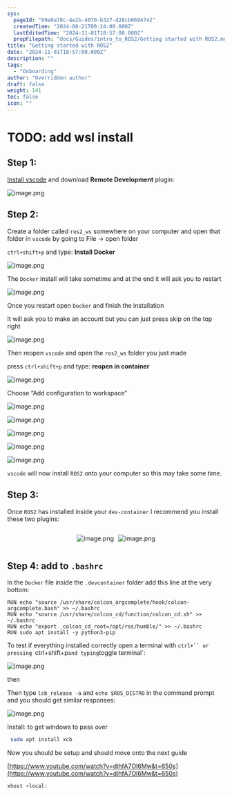 ```yaml
---
sys:
  pageId: "89e0a78c-4e2b-4070-b327-d28cb0694742"
  createdTime: "2024-08-21T00:24:00.000Z"
  lastEditedTime: "2024-11-01T18:57:00.000Z"
  propFilepath: "docs/Guides/intro_to_ROS2/Getting started with ROS2.md"
title: "Getting started with ROS2"
date: "2024-11-01T18:57:00.000Z"
description: ""
tags:
  - "Onboarding"
author: "Overridden author"
draft: false
weight: 141
toc: false
icon: ""
---
```


# TODO: add wsl install

## Step 1:

[Install vscode](https://code.visualstudio.com/download) and download **Remote Development** plugin:

![image.png](https://prod-files-secure.s3.us-west-2.amazonaws.com/d518164a-d88e-44d1-a4ee-3adb3bd8bce0/efb52993-1881-4a40-b95e-6f020334f022/image.png?X-Amz-Algorithm=AWS4-HMAC-SHA256&X-Amz-Content-Sha256=UNSIGNED-PAYLOAD&X-Amz-Credential=ASIAZI2LB466X2HUYY7I%2F20250508%2Fus-west-2%2Fs3%2Faws4_request&X-Amz-Date=20250508T081216Z&X-Amz-Expires=3600&X-Amz-Security-Token=IQoJb3JpZ2luX2VjEMj%2F%2F%2F%2F%2F%2F%2F%2F%2F%2FwEaCXVzLXdlc3QtMiJGMEQCIFDYJYWqoF99Z9a%2BBk1beTUmZt1rFByH1W8ZuIg55nZLAiAl1Wzi3Xgo6aBtRlYcTA%2F%2FfmMB%2B4x1ZiEZDu0R4raCKir%2FAwhxEAAaDDYzNzQyMzE4MzgwNSIM4pOPV7GW3kRXOuWPKtwDDbtMYQEQ7JNyYY7%2B4Jmq3UZZVK%2BRCSqLHUJgPpoGCFEAaNr3Pf6IMjYjoodAN5s1UbXLz1KIIuPQhCVDaWsVKjK2%2BWEkg%2FhAxYfkJjzW%2FnqTJhJYG7CAkpTWD6%2Bmxnel%2B%2B01OwqS2Gg%2FLQ%2B1BBCJKRfuJavek%2BuXL%2BOhO3vD603UTDOVEgmhv%2FwuSNCn8OsOD8baQiXPa1TlhBuJavAyjmTRrDovOURbtfhwryV0TXG6BzIvyZrC3E1m%2Fie%2FRxjzE3Mfr1svOTrIAXfvp0Zyh2YR1Rbub%2BM0zhAhFT9ZSyfvHxI8XqgR%2FaWepPS7hq2hJbMcPIU30GAWh8Av5nMbxL02tfFbtqRjt4wNwD3Q3IqTTd621h40MqcEbbZcXLSLdfUJzrSEw3Vt0j5NT4%2FMDtxp4WEt7%2FWTLewy0A8ksFi5BGdNpExqeDX2LvutKxN044yGL1ip8ww%2F6acboGrlZ2g5iDjoDsUZ7XLbm16codEMufd5bzqqkjFs2k8ch0lWL9GmU09iTorCDt87CAu8%2B%2FMLqU%2BtKP8ii%2BWPL%2FSEoZBADop%2Fgwe%2FaXYqkfsuDchBKxR8SzcpZYg04u6ZwAQITHb7RKrSc%2FieYpaJAr1vfB%2FL7ReUmb1D2HCEgl8wp8XxwAY6pgH8CwQ3Mui43ZAAw1EKe%2FtVdLOYrKXhU%2FkbhgEYJyXYFwda4%2BFOvoip7UBKlvZaFfS7lhPUsNAr0t5QEnUnyqctbX3jcZOsUyKnOmnnRm1Le5RAe6UgcS2b0sr4XGOPKlRAeLRhvxA7IIRmkabfqxyvoqvkJjQ8QLx5VAPbXO%2BoZTTRMQVG8qw7YBxvTLH4fX9%2FnB77vQLQyD6h0mgWi9QI4S6g0DX2&X-Amz-Signature=0dee7de346040148d9ffb18f1dd50527e0e4317272d99e1f7d5237d298b2dc47&X-Amz-SignedHeaders=host&x-id=GetObject)

## Step 2:

Create a folder called `ros2_ws` somewhere on your computer and open that folder in `vscode` by going to File → open folder 

`ctrl+shift+p` and type: **Install Docker**

![image.png](https://prod-files-secure.s3.us-west-2.amazonaws.com/d518164a-d88e-44d1-a4ee-3adb3bd8bce0/2269dc0e-1cd5-47ff-bceb-c04ad9b2eab0/image.png?X-Amz-Algorithm=AWS4-HMAC-SHA256&X-Amz-Content-Sha256=UNSIGNED-PAYLOAD&X-Amz-Credential=ASIAZI2LB466X2HUYY7I%2F20250508%2Fus-west-2%2Fs3%2Faws4_request&X-Amz-Date=20250508T081215Z&X-Amz-Expires=3600&X-Amz-Security-Token=IQoJb3JpZ2luX2VjEMj%2F%2F%2F%2F%2F%2F%2F%2F%2F%2FwEaCXVzLXdlc3QtMiJGMEQCIFDYJYWqoF99Z9a%2BBk1beTUmZt1rFByH1W8ZuIg55nZLAiAl1Wzi3Xgo6aBtRlYcTA%2F%2FfmMB%2B4x1ZiEZDu0R4raCKir%2FAwhxEAAaDDYzNzQyMzE4MzgwNSIM4pOPV7GW3kRXOuWPKtwDDbtMYQEQ7JNyYY7%2B4Jmq3UZZVK%2BRCSqLHUJgPpoGCFEAaNr3Pf6IMjYjoodAN5s1UbXLz1KIIuPQhCVDaWsVKjK2%2BWEkg%2FhAxYfkJjzW%2FnqTJhJYG7CAkpTWD6%2Bmxnel%2B%2B01OwqS2Gg%2FLQ%2B1BBCJKRfuJavek%2BuXL%2BOhO3vD603UTDOVEgmhv%2FwuSNCn8OsOD8baQiXPa1TlhBuJavAyjmTRrDovOURbtfhwryV0TXG6BzIvyZrC3E1m%2Fie%2FRxjzE3Mfr1svOTrIAXfvp0Zyh2YR1Rbub%2BM0zhAhFT9ZSyfvHxI8XqgR%2FaWepPS7hq2hJbMcPIU30GAWh8Av5nMbxL02tfFbtqRjt4wNwD3Q3IqTTd621h40MqcEbbZcXLSLdfUJzrSEw3Vt0j5NT4%2FMDtxp4WEt7%2FWTLewy0A8ksFi5BGdNpExqeDX2LvutKxN044yGL1ip8ww%2F6acboGrlZ2g5iDjoDsUZ7XLbm16codEMufd5bzqqkjFs2k8ch0lWL9GmU09iTorCDt87CAu8%2B%2FMLqU%2BtKP8ii%2BWPL%2FSEoZBADop%2Fgwe%2FaXYqkfsuDchBKxR8SzcpZYg04u6ZwAQITHb7RKrSc%2FieYpaJAr1vfB%2FL7ReUmb1D2HCEgl8wp8XxwAY6pgH8CwQ3Mui43ZAAw1EKe%2FtVdLOYrKXhU%2FkbhgEYJyXYFwda4%2BFOvoip7UBKlvZaFfS7lhPUsNAr0t5QEnUnyqctbX3jcZOsUyKnOmnnRm1Le5RAe6UgcS2b0sr4XGOPKlRAeLRhvxA7IIRmkabfqxyvoqvkJjQ8QLx5VAPbXO%2BoZTTRMQVG8qw7YBxvTLH4fX9%2FnB77vQLQyD6h0mgWi9QI4S6g0DX2&X-Amz-Signature=823ac6e280719d293f863b48b7e24e10b5ac9da5125e99e2bc8acbd5c4296402&X-Amz-SignedHeaders=host&x-id=GetObject)

The `Docker` install will take sometime and at the end it will ask you to restart

![image.png](https://prod-files-secure.s3.us-west-2.amazonaws.com/d518164a-d88e-44d1-a4ee-3adb3bd8bce0/ed233f78-be33-4b1f-b89c-9c346c0e961e/image.png?X-Amz-Algorithm=AWS4-HMAC-SHA256&X-Amz-Content-Sha256=UNSIGNED-PAYLOAD&X-Amz-Credential=ASIAZI2LB466X2HUYY7I%2F20250508%2Fus-west-2%2Fs3%2Faws4_request&X-Amz-Date=20250508T081215Z&X-Amz-Expires=3600&X-Amz-Security-Token=IQoJb3JpZ2luX2VjEMj%2F%2F%2F%2F%2F%2F%2F%2F%2F%2FwEaCXVzLXdlc3QtMiJGMEQCIFDYJYWqoF99Z9a%2BBk1beTUmZt1rFByH1W8ZuIg55nZLAiAl1Wzi3Xgo6aBtRlYcTA%2F%2FfmMB%2B4x1ZiEZDu0R4raCKir%2FAwhxEAAaDDYzNzQyMzE4MzgwNSIM4pOPV7GW3kRXOuWPKtwDDbtMYQEQ7JNyYY7%2B4Jmq3UZZVK%2BRCSqLHUJgPpoGCFEAaNr3Pf6IMjYjoodAN5s1UbXLz1KIIuPQhCVDaWsVKjK2%2BWEkg%2FhAxYfkJjzW%2FnqTJhJYG7CAkpTWD6%2Bmxnel%2B%2B01OwqS2Gg%2FLQ%2B1BBCJKRfuJavek%2BuXL%2BOhO3vD603UTDOVEgmhv%2FwuSNCn8OsOD8baQiXPa1TlhBuJavAyjmTRrDovOURbtfhwryV0TXG6BzIvyZrC3E1m%2Fie%2FRxjzE3Mfr1svOTrIAXfvp0Zyh2YR1Rbub%2BM0zhAhFT9ZSyfvHxI8XqgR%2FaWepPS7hq2hJbMcPIU30GAWh8Av5nMbxL02tfFbtqRjt4wNwD3Q3IqTTd621h40MqcEbbZcXLSLdfUJzrSEw3Vt0j5NT4%2FMDtxp4WEt7%2FWTLewy0A8ksFi5BGdNpExqeDX2LvutKxN044yGL1ip8ww%2F6acboGrlZ2g5iDjoDsUZ7XLbm16codEMufd5bzqqkjFs2k8ch0lWL9GmU09iTorCDt87CAu8%2B%2FMLqU%2BtKP8ii%2BWPL%2FSEoZBADop%2Fgwe%2FaXYqkfsuDchBKxR8SzcpZYg04u6ZwAQITHb7RKrSc%2FieYpaJAr1vfB%2FL7ReUmb1D2HCEgl8wp8XxwAY6pgH8CwQ3Mui43ZAAw1EKe%2FtVdLOYrKXhU%2FkbhgEYJyXYFwda4%2BFOvoip7UBKlvZaFfS7lhPUsNAr0t5QEnUnyqctbX3jcZOsUyKnOmnnRm1Le5RAe6UgcS2b0sr4XGOPKlRAeLRhvxA7IIRmkabfqxyvoqvkJjQ8QLx5VAPbXO%2BoZTTRMQVG8qw7YBxvTLH4fX9%2FnB77vQLQyD6h0mgWi9QI4S6g0DX2&X-Amz-Signature=7fe0c8b7f5f61ccc5915e754072e67d882736c163f538b330607e37f0c607c57&X-Amz-SignedHeaders=host&x-id=GetObject)

Once you restart open `Docker` and finish the installation

It will ask you to make an account but you can just press skip on the top right

![image.png](https://prod-files-secure.s3.us-west-2.amazonaws.com/d518164a-d88e-44d1-a4ee-3adb3bd8bce0/21010ad9-1659-4fd9-9f59-9932a09b2a3d/image.png?X-Amz-Algorithm=AWS4-HMAC-SHA256&X-Amz-Content-Sha256=UNSIGNED-PAYLOAD&X-Amz-Credential=ASIAZI2LB466X2HUYY7I%2F20250508%2Fus-west-2%2Fs3%2Faws4_request&X-Amz-Date=20250508T081215Z&X-Amz-Expires=3600&X-Amz-Security-Token=IQoJb3JpZ2luX2VjEMj%2F%2F%2F%2F%2F%2F%2F%2F%2F%2FwEaCXVzLXdlc3QtMiJGMEQCIFDYJYWqoF99Z9a%2BBk1beTUmZt1rFByH1W8ZuIg55nZLAiAl1Wzi3Xgo6aBtRlYcTA%2F%2FfmMB%2B4x1ZiEZDu0R4raCKir%2FAwhxEAAaDDYzNzQyMzE4MzgwNSIM4pOPV7GW3kRXOuWPKtwDDbtMYQEQ7JNyYY7%2B4Jmq3UZZVK%2BRCSqLHUJgPpoGCFEAaNr3Pf6IMjYjoodAN5s1UbXLz1KIIuPQhCVDaWsVKjK2%2BWEkg%2FhAxYfkJjzW%2FnqTJhJYG7CAkpTWD6%2Bmxnel%2B%2B01OwqS2Gg%2FLQ%2B1BBCJKRfuJavek%2BuXL%2BOhO3vD603UTDOVEgmhv%2FwuSNCn8OsOD8baQiXPa1TlhBuJavAyjmTRrDovOURbtfhwryV0TXG6BzIvyZrC3E1m%2Fie%2FRxjzE3Mfr1svOTrIAXfvp0Zyh2YR1Rbub%2BM0zhAhFT9ZSyfvHxI8XqgR%2FaWepPS7hq2hJbMcPIU30GAWh8Av5nMbxL02tfFbtqRjt4wNwD3Q3IqTTd621h40MqcEbbZcXLSLdfUJzrSEw3Vt0j5NT4%2FMDtxp4WEt7%2FWTLewy0A8ksFi5BGdNpExqeDX2LvutKxN044yGL1ip8ww%2F6acboGrlZ2g5iDjoDsUZ7XLbm16codEMufd5bzqqkjFs2k8ch0lWL9GmU09iTorCDt87CAu8%2B%2FMLqU%2BtKP8ii%2BWPL%2FSEoZBADop%2Fgwe%2FaXYqkfsuDchBKxR8SzcpZYg04u6ZwAQITHb7RKrSc%2FieYpaJAr1vfB%2FL7ReUmb1D2HCEgl8wp8XxwAY6pgH8CwQ3Mui43ZAAw1EKe%2FtVdLOYrKXhU%2FkbhgEYJyXYFwda4%2BFOvoip7UBKlvZaFfS7lhPUsNAr0t5QEnUnyqctbX3jcZOsUyKnOmnnRm1Le5RAe6UgcS2b0sr4XGOPKlRAeLRhvxA7IIRmkabfqxyvoqvkJjQ8QLx5VAPbXO%2BoZTTRMQVG8qw7YBxvTLH4fX9%2FnB77vQLQyD6h0mgWi9QI4S6g0DX2&X-Amz-Signature=7c1044301516b2327ea1ea66d8b699a5669458d156dc4b0e8ba15e2b819d669c&X-Amz-SignedHeaders=host&x-id=GetObject)

Then reopen `vscode` and open the `ros2_ws` folder you just made

press `ctrl+shift+p` and type: **reopen in container**

![image.png](https://prod-files-secure.s3.us-west-2.amazonaws.com/d518164a-d88e-44d1-a4ee-3adb3bd8bce0/4e93b8c2-41ad-488c-8095-c74205196118/image.png?X-Amz-Algorithm=AWS4-HMAC-SHA256&X-Amz-Content-Sha256=UNSIGNED-PAYLOAD&X-Amz-Credential=ASIAZI2LB466X2HUYY7I%2F20250508%2Fus-west-2%2Fs3%2Faws4_request&X-Amz-Date=20250508T081215Z&X-Amz-Expires=3600&X-Amz-Security-Token=IQoJb3JpZ2luX2VjEMj%2F%2F%2F%2F%2F%2F%2F%2F%2F%2FwEaCXVzLXdlc3QtMiJGMEQCIFDYJYWqoF99Z9a%2BBk1beTUmZt1rFByH1W8ZuIg55nZLAiAl1Wzi3Xgo6aBtRlYcTA%2F%2FfmMB%2B4x1ZiEZDu0R4raCKir%2FAwhxEAAaDDYzNzQyMzE4MzgwNSIM4pOPV7GW3kRXOuWPKtwDDbtMYQEQ7JNyYY7%2B4Jmq3UZZVK%2BRCSqLHUJgPpoGCFEAaNr3Pf6IMjYjoodAN5s1UbXLz1KIIuPQhCVDaWsVKjK2%2BWEkg%2FhAxYfkJjzW%2FnqTJhJYG7CAkpTWD6%2Bmxnel%2B%2B01OwqS2Gg%2FLQ%2B1BBCJKRfuJavek%2BuXL%2BOhO3vD603UTDOVEgmhv%2FwuSNCn8OsOD8baQiXPa1TlhBuJavAyjmTRrDovOURbtfhwryV0TXG6BzIvyZrC3E1m%2Fie%2FRxjzE3Mfr1svOTrIAXfvp0Zyh2YR1Rbub%2BM0zhAhFT9ZSyfvHxI8XqgR%2FaWepPS7hq2hJbMcPIU30GAWh8Av5nMbxL02tfFbtqRjt4wNwD3Q3IqTTd621h40MqcEbbZcXLSLdfUJzrSEw3Vt0j5NT4%2FMDtxp4WEt7%2FWTLewy0A8ksFi5BGdNpExqeDX2LvutKxN044yGL1ip8ww%2F6acboGrlZ2g5iDjoDsUZ7XLbm16codEMufd5bzqqkjFs2k8ch0lWL9GmU09iTorCDt87CAu8%2B%2FMLqU%2BtKP8ii%2BWPL%2FSEoZBADop%2Fgwe%2FaXYqkfsuDchBKxR8SzcpZYg04u6ZwAQITHb7RKrSc%2FieYpaJAr1vfB%2FL7ReUmb1D2HCEgl8wp8XxwAY6pgH8CwQ3Mui43ZAAw1EKe%2FtVdLOYrKXhU%2FkbhgEYJyXYFwda4%2BFOvoip7UBKlvZaFfS7lhPUsNAr0t5QEnUnyqctbX3jcZOsUyKnOmnnRm1Le5RAe6UgcS2b0sr4XGOPKlRAeLRhvxA7IIRmkabfqxyvoqvkJjQ8QLx5VAPbXO%2BoZTTRMQVG8qw7YBxvTLH4fX9%2FnB77vQLQyD6h0mgWi9QI4S6g0DX2&X-Amz-Signature=fc3092c2c0c7110bd1d927bed3d4809d2fa4dd944a02a126ee514f2fa289ae20&X-Amz-SignedHeaders=host&x-id=GetObject)

Choose “Add configuration to workspace”

![image.png](https://prod-files-secure.s3.us-west-2.amazonaws.com/d518164a-d88e-44d1-a4ee-3adb3bd8bce0/9560b282-5060-4989-ba37-97e7b2c22476/image.png?X-Amz-Algorithm=AWS4-HMAC-SHA256&X-Amz-Content-Sha256=UNSIGNED-PAYLOAD&X-Amz-Credential=ASIAZI2LB466X2HUYY7I%2F20250508%2Fus-west-2%2Fs3%2Faws4_request&X-Amz-Date=20250508T081215Z&X-Amz-Expires=3600&X-Amz-Security-Token=IQoJb3JpZ2luX2VjEMj%2F%2F%2F%2F%2F%2F%2F%2F%2F%2FwEaCXVzLXdlc3QtMiJGMEQCIFDYJYWqoF99Z9a%2BBk1beTUmZt1rFByH1W8ZuIg55nZLAiAl1Wzi3Xgo6aBtRlYcTA%2F%2FfmMB%2B4x1ZiEZDu0R4raCKir%2FAwhxEAAaDDYzNzQyMzE4MzgwNSIM4pOPV7GW3kRXOuWPKtwDDbtMYQEQ7JNyYY7%2B4Jmq3UZZVK%2BRCSqLHUJgPpoGCFEAaNr3Pf6IMjYjoodAN5s1UbXLz1KIIuPQhCVDaWsVKjK2%2BWEkg%2FhAxYfkJjzW%2FnqTJhJYG7CAkpTWD6%2Bmxnel%2B%2B01OwqS2Gg%2FLQ%2B1BBCJKRfuJavek%2BuXL%2BOhO3vD603UTDOVEgmhv%2FwuSNCn8OsOD8baQiXPa1TlhBuJavAyjmTRrDovOURbtfhwryV0TXG6BzIvyZrC3E1m%2Fie%2FRxjzE3Mfr1svOTrIAXfvp0Zyh2YR1Rbub%2BM0zhAhFT9ZSyfvHxI8XqgR%2FaWepPS7hq2hJbMcPIU30GAWh8Av5nMbxL02tfFbtqRjt4wNwD3Q3IqTTd621h40MqcEbbZcXLSLdfUJzrSEw3Vt0j5NT4%2FMDtxp4WEt7%2FWTLewy0A8ksFi5BGdNpExqeDX2LvutKxN044yGL1ip8ww%2F6acboGrlZ2g5iDjoDsUZ7XLbm16codEMufd5bzqqkjFs2k8ch0lWL9GmU09iTorCDt87CAu8%2B%2FMLqU%2BtKP8ii%2BWPL%2FSEoZBADop%2Fgwe%2FaXYqkfsuDchBKxR8SzcpZYg04u6ZwAQITHb7RKrSc%2FieYpaJAr1vfB%2FL7ReUmb1D2HCEgl8wp8XxwAY6pgH8CwQ3Mui43ZAAw1EKe%2FtVdLOYrKXhU%2FkbhgEYJyXYFwda4%2BFOvoip7UBKlvZaFfS7lhPUsNAr0t5QEnUnyqctbX3jcZOsUyKnOmnnRm1Le5RAe6UgcS2b0sr4XGOPKlRAeLRhvxA7IIRmkabfqxyvoqvkJjQ8QLx5VAPbXO%2BoZTTRMQVG8qw7YBxvTLH4fX9%2FnB77vQLQyD6h0mgWi9QI4S6g0DX2&X-Amz-Signature=22602128e590d9c5f5a83fc78c0a8eaaecd29e844da1d6ef654d82ae2a398deb&X-Amz-SignedHeaders=host&x-id=GetObject)

![image.png](https://prod-files-secure.s3.us-west-2.amazonaws.com/d518164a-d88e-44d1-a4ee-3adb3bd8bce0/2ee63f81-886b-48e8-a553-dc6e5eac99e4/image.png?X-Amz-Algorithm=AWS4-HMAC-SHA256&X-Amz-Content-Sha256=UNSIGNED-PAYLOAD&X-Amz-Credential=ASIAZI2LB466X2HUYY7I%2F20250508%2Fus-west-2%2Fs3%2Faws4_request&X-Amz-Date=20250508T081216Z&X-Amz-Expires=3600&X-Amz-Security-Token=IQoJb3JpZ2luX2VjEMj%2F%2F%2F%2F%2F%2F%2F%2F%2F%2FwEaCXVzLXdlc3QtMiJGMEQCIFDYJYWqoF99Z9a%2BBk1beTUmZt1rFByH1W8ZuIg55nZLAiAl1Wzi3Xgo6aBtRlYcTA%2F%2FfmMB%2B4x1ZiEZDu0R4raCKir%2FAwhxEAAaDDYzNzQyMzE4MzgwNSIM4pOPV7GW3kRXOuWPKtwDDbtMYQEQ7JNyYY7%2B4Jmq3UZZVK%2BRCSqLHUJgPpoGCFEAaNr3Pf6IMjYjoodAN5s1UbXLz1KIIuPQhCVDaWsVKjK2%2BWEkg%2FhAxYfkJjzW%2FnqTJhJYG7CAkpTWD6%2Bmxnel%2B%2B01OwqS2Gg%2FLQ%2B1BBCJKRfuJavek%2BuXL%2BOhO3vD603UTDOVEgmhv%2FwuSNCn8OsOD8baQiXPa1TlhBuJavAyjmTRrDovOURbtfhwryV0TXG6BzIvyZrC3E1m%2Fie%2FRxjzE3Mfr1svOTrIAXfvp0Zyh2YR1Rbub%2BM0zhAhFT9ZSyfvHxI8XqgR%2FaWepPS7hq2hJbMcPIU30GAWh8Av5nMbxL02tfFbtqRjt4wNwD3Q3IqTTd621h40MqcEbbZcXLSLdfUJzrSEw3Vt0j5NT4%2FMDtxp4WEt7%2FWTLewy0A8ksFi5BGdNpExqeDX2LvutKxN044yGL1ip8ww%2F6acboGrlZ2g5iDjoDsUZ7XLbm16codEMufd5bzqqkjFs2k8ch0lWL9GmU09iTorCDt87CAu8%2B%2FMLqU%2BtKP8ii%2BWPL%2FSEoZBADop%2Fgwe%2FaXYqkfsuDchBKxR8SzcpZYg04u6ZwAQITHb7RKrSc%2FieYpaJAr1vfB%2FL7ReUmb1D2HCEgl8wp8XxwAY6pgH8CwQ3Mui43ZAAw1EKe%2FtVdLOYrKXhU%2FkbhgEYJyXYFwda4%2BFOvoip7UBKlvZaFfS7lhPUsNAr0t5QEnUnyqctbX3jcZOsUyKnOmnnRm1Le5RAe6UgcS2b0sr4XGOPKlRAeLRhvxA7IIRmkabfqxyvoqvkJjQ8QLx5VAPbXO%2BoZTTRMQVG8qw7YBxvTLH4fX9%2FnB77vQLQyD6h0mgWi9QI4S6g0DX2&X-Amz-Signature=dc92b76f6fe0708f1ccaeedc704719c55413657cd45ce4181c595fd19420c704&X-Amz-SignedHeaders=host&x-id=GetObject)

![image.png](https://prod-files-secure.s3.us-west-2.amazonaws.com/d518164a-d88e-44d1-a4ee-3adb3bd8bce0/ae1580b2-b048-407e-aed9-b584224a7a04/image.png?X-Amz-Algorithm=AWS4-HMAC-SHA256&X-Amz-Content-Sha256=UNSIGNED-PAYLOAD&X-Amz-Credential=ASIAZI2LB466X2HUYY7I%2F20250508%2Fus-west-2%2Fs3%2Faws4_request&X-Amz-Date=20250508T081215Z&X-Amz-Expires=3600&X-Amz-Security-Token=IQoJb3JpZ2luX2VjEMj%2F%2F%2F%2F%2F%2F%2F%2F%2F%2FwEaCXVzLXdlc3QtMiJGMEQCIFDYJYWqoF99Z9a%2BBk1beTUmZt1rFByH1W8ZuIg55nZLAiAl1Wzi3Xgo6aBtRlYcTA%2F%2FfmMB%2B4x1ZiEZDu0R4raCKir%2FAwhxEAAaDDYzNzQyMzE4MzgwNSIM4pOPV7GW3kRXOuWPKtwDDbtMYQEQ7JNyYY7%2B4Jmq3UZZVK%2BRCSqLHUJgPpoGCFEAaNr3Pf6IMjYjoodAN5s1UbXLz1KIIuPQhCVDaWsVKjK2%2BWEkg%2FhAxYfkJjzW%2FnqTJhJYG7CAkpTWD6%2Bmxnel%2B%2B01OwqS2Gg%2FLQ%2B1BBCJKRfuJavek%2BuXL%2BOhO3vD603UTDOVEgmhv%2FwuSNCn8OsOD8baQiXPa1TlhBuJavAyjmTRrDovOURbtfhwryV0TXG6BzIvyZrC3E1m%2Fie%2FRxjzE3Mfr1svOTrIAXfvp0Zyh2YR1Rbub%2BM0zhAhFT9ZSyfvHxI8XqgR%2FaWepPS7hq2hJbMcPIU30GAWh8Av5nMbxL02tfFbtqRjt4wNwD3Q3IqTTd621h40MqcEbbZcXLSLdfUJzrSEw3Vt0j5NT4%2FMDtxp4WEt7%2FWTLewy0A8ksFi5BGdNpExqeDX2LvutKxN044yGL1ip8ww%2F6acboGrlZ2g5iDjoDsUZ7XLbm16codEMufd5bzqqkjFs2k8ch0lWL9GmU09iTorCDt87CAu8%2B%2FMLqU%2BtKP8ii%2BWPL%2FSEoZBADop%2Fgwe%2FaXYqkfsuDchBKxR8SzcpZYg04u6ZwAQITHb7RKrSc%2FieYpaJAr1vfB%2FL7ReUmb1D2HCEgl8wp8XxwAY6pgH8CwQ3Mui43ZAAw1EKe%2FtVdLOYrKXhU%2FkbhgEYJyXYFwda4%2BFOvoip7UBKlvZaFfS7lhPUsNAr0t5QEnUnyqctbX3jcZOsUyKnOmnnRm1Le5RAe6UgcS2b0sr4XGOPKlRAeLRhvxA7IIRmkabfqxyvoqvkJjQ8QLx5VAPbXO%2BoZTTRMQVG8qw7YBxvTLH4fX9%2FnB77vQLQyD6h0mgWi9QI4S6g0DX2&X-Amz-Signature=f3edfdd3dfa685037bc4d57e8ceb400df67627eeddd64e7a923ecc5d67b1d7cc&X-Amz-SignedHeaders=host&x-id=GetObject)

![image.png](https://prod-files-secure.s3.us-west-2.amazonaws.com/d518164a-d88e-44d1-a4ee-3adb3bd8bce0/53255b28-f75e-430f-b9e3-c0ac8577e42b/image.png?X-Amz-Algorithm=AWS4-HMAC-SHA256&X-Amz-Content-Sha256=UNSIGNED-PAYLOAD&X-Amz-Credential=ASIAZI2LB466X2HUYY7I%2F20250508%2Fus-west-2%2Fs3%2Faws4_request&X-Amz-Date=20250508T081215Z&X-Amz-Expires=3600&X-Amz-Security-Token=IQoJb3JpZ2luX2VjEMj%2F%2F%2F%2F%2F%2F%2F%2F%2F%2FwEaCXVzLXdlc3QtMiJGMEQCIFDYJYWqoF99Z9a%2BBk1beTUmZt1rFByH1W8ZuIg55nZLAiAl1Wzi3Xgo6aBtRlYcTA%2F%2FfmMB%2B4x1ZiEZDu0R4raCKir%2FAwhxEAAaDDYzNzQyMzE4MzgwNSIM4pOPV7GW3kRXOuWPKtwDDbtMYQEQ7JNyYY7%2B4Jmq3UZZVK%2BRCSqLHUJgPpoGCFEAaNr3Pf6IMjYjoodAN5s1UbXLz1KIIuPQhCVDaWsVKjK2%2BWEkg%2FhAxYfkJjzW%2FnqTJhJYG7CAkpTWD6%2Bmxnel%2B%2B01OwqS2Gg%2FLQ%2B1BBCJKRfuJavek%2BuXL%2BOhO3vD603UTDOVEgmhv%2FwuSNCn8OsOD8baQiXPa1TlhBuJavAyjmTRrDovOURbtfhwryV0TXG6BzIvyZrC3E1m%2Fie%2FRxjzE3Mfr1svOTrIAXfvp0Zyh2YR1Rbub%2BM0zhAhFT9ZSyfvHxI8XqgR%2FaWepPS7hq2hJbMcPIU30GAWh8Av5nMbxL02tfFbtqRjt4wNwD3Q3IqTTd621h40MqcEbbZcXLSLdfUJzrSEw3Vt0j5NT4%2FMDtxp4WEt7%2FWTLewy0A8ksFi5BGdNpExqeDX2LvutKxN044yGL1ip8ww%2F6acboGrlZ2g5iDjoDsUZ7XLbm16codEMufd5bzqqkjFs2k8ch0lWL9GmU09iTorCDt87CAu8%2B%2FMLqU%2BtKP8ii%2BWPL%2FSEoZBADop%2Fgwe%2FaXYqkfsuDchBKxR8SzcpZYg04u6ZwAQITHb7RKrSc%2FieYpaJAr1vfB%2FL7ReUmb1D2HCEgl8wp8XxwAY6pgH8CwQ3Mui43ZAAw1EKe%2FtVdLOYrKXhU%2FkbhgEYJyXYFwda4%2BFOvoip7UBKlvZaFfS7lhPUsNAr0t5QEnUnyqctbX3jcZOsUyKnOmnnRm1Le5RAe6UgcS2b0sr4XGOPKlRAeLRhvxA7IIRmkabfqxyvoqvkJjQ8QLx5VAPbXO%2BoZTTRMQVG8qw7YBxvTLH4fX9%2FnB77vQLQyD6h0mgWi9QI4S6g0DX2&X-Amz-Signature=9d6275a25e679c0499d7b383392a4574019e48ede424ef0303397e99cbf3b777&X-Amz-SignedHeaders=host&x-id=GetObject)

![image.png](https://prod-files-secure.s3.us-west-2.amazonaws.com/d518164a-d88e-44d1-a4ee-3adb3bd8bce0/7c562767-5af9-4ffb-97d1-327bcdf4ee00/image.png?X-Amz-Algorithm=AWS4-HMAC-SHA256&X-Amz-Content-Sha256=UNSIGNED-PAYLOAD&X-Amz-Credential=ASIAZI2LB466X2HUYY7I%2F20250508%2Fus-west-2%2Fs3%2Faws4_request&X-Amz-Date=20250508T081215Z&X-Amz-Expires=3600&X-Amz-Security-Token=IQoJb3JpZ2luX2VjEMj%2F%2F%2F%2F%2F%2F%2F%2F%2F%2FwEaCXVzLXdlc3QtMiJGMEQCIFDYJYWqoF99Z9a%2BBk1beTUmZt1rFByH1W8ZuIg55nZLAiAl1Wzi3Xgo6aBtRlYcTA%2F%2FfmMB%2B4x1ZiEZDu0R4raCKir%2FAwhxEAAaDDYzNzQyMzE4MzgwNSIM4pOPV7GW3kRXOuWPKtwDDbtMYQEQ7JNyYY7%2B4Jmq3UZZVK%2BRCSqLHUJgPpoGCFEAaNr3Pf6IMjYjoodAN5s1UbXLz1KIIuPQhCVDaWsVKjK2%2BWEkg%2FhAxYfkJjzW%2FnqTJhJYG7CAkpTWD6%2Bmxnel%2B%2B01OwqS2Gg%2FLQ%2B1BBCJKRfuJavek%2BuXL%2BOhO3vD603UTDOVEgmhv%2FwuSNCn8OsOD8baQiXPa1TlhBuJavAyjmTRrDovOURbtfhwryV0TXG6BzIvyZrC3E1m%2Fie%2FRxjzE3Mfr1svOTrIAXfvp0Zyh2YR1Rbub%2BM0zhAhFT9ZSyfvHxI8XqgR%2FaWepPS7hq2hJbMcPIU30GAWh8Av5nMbxL02tfFbtqRjt4wNwD3Q3IqTTd621h40MqcEbbZcXLSLdfUJzrSEw3Vt0j5NT4%2FMDtxp4WEt7%2FWTLewy0A8ksFi5BGdNpExqeDX2LvutKxN044yGL1ip8ww%2F6acboGrlZ2g5iDjoDsUZ7XLbm16codEMufd5bzqqkjFs2k8ch0lWL9GmU09iTorCDt87CAu8%2B%2FMLqU%2BtKP8ii%2BWPL%2FSEoZBADop%2Fgwe%2FaXYqkfsuDchBKxR8SzcpZYg04u6ZwAQITHb7RKrSc%2FieYpaJAr1vfB%2FL7ReUmb1D2HCEgl8wp8XxwAY6pgH8CwQ3Mui43ZAAw1EKe%2FtVdLOYrKXhU%2FkbhgEYJyXYFwda4%2BFOvoip7UBKlvZaFfS7lhPUsNAr0t5QEnUnyqctbX3jcZOsUyKnOmnnRm1Le5RAe6UgcS2b0sr4XGOPKlRAeLRhvxA7IIRmkabfqxyvoqvkJjQ8QLx5VAPbXO%2BoZTTRMQVG8qw7YBxvTLH4fX9%2FnB77vQLQyD6h0mgWi9QI4S6g0DX2&X-Amz-Signature=c202791eddd186c7ee85dc0cbb5ad381990cc11d7e5f9125f9f0f3560e7e7e58&X-Amz-SignedHeaders=host&x-id=GetObject)

`vscode` will now install `ROS2` onto your computer so this may take some time.

## Step 3:

Once `ROS2` has installed inside your `dev-container` I recommend you install these two plugins:

<div style="display: flex;flex-direction: row; column-gap:10px; max-width: 630px;justify-content: center;">
<div>

![image.png](https://prod-files-secure.s3.us-west-2.amazonaws.com/d518164a-d88e-44d1-a4ee-3adb3bd8bce0/3fc3d550-5a54-4ba1-ba6b-faa01cdb7369/image.png?X-Amz-Algorithm=AWS4-HMAC-SHA256&X-Amz-Content-Sha256=UNSIGNED-PAYLOAD&X-Amz-Credential=ASIAZI2LB4667O6MIT4F%2F20250508%2Fus-west-2%2Fs3%2Faws4_request&X-Amz-Date=20250508T081221Z&X-Amz-Expires=3600&X-Amz-Security-Token=IQoJb3JpZ2luX2VjEMj%2F%2F%2F%2F%2F%2F%2F%2F%2F%2FwEaCXVzLXdlc3QtMiJHMEUCICycBy0YRf26FEW4igVQEUTTQcdnGO3Zwkve6ERQ9fy%2BAiEA%2BwzSolwELUPFjV38TsG2AQnDg13geoH5MYLJJWfBaQgq%2FwMIcRAAGgw2Mzc0MjMxODM4MDUiDHUyJci%2Fx13as%2Fa8syrcA5BYWoMHX3raW1Fj0zPb5UAhonxD4pwfeVkEK7aRglyV6CJq3ofBerfTsmd5U8sgqr2iwn8xGnFwsaTJ750kAr6d28i0tQ9bHSPSBpSGO7v%2BU%2BigFFU8gYJNblW4%2Fk6BLiisuhI%2BLg2URv%2BKngKvXA750CVePq6VGlmX5gMykBnSAq5ueHs4FC2nHhlSp2TAw4bx8QEJ7i8hB7BzYD4qZQL3NtluVEwp0sEwkvXIUIh4FgOT4%2BXaybMPvz1cbogRVi2e5uM7qy9DXCzkmyxwc6L0xCWRk7NqrzA%2BWn8%2FSJnNWfky0ftxQ3A6O5oP14uftHMvb7u8v2zrAw9E4JnbUMIjx5V7HgERweTpzVEk%2FDhH9woYjc9QSHSqlImuMGxhKdA26VxEimpbSKSDjWMAOzaSJHdLzqp%2B0C%2B0iznEej%2FNs%2BaxVjbq8fiueoRVbtKOcmo6rVUcg2JamRtwVj%2F5%2FGZh4e%2BqwRx%2FQoan9jsZBZKFRTs8%2BYJVgeYuypjQPKwBNb%2BGpyT1N06vsMn64bM8AaiBi3GoL61bRV8EJgVnAOegFab2tM2QPbeKj7O7mVMn2kO0p%2BGYz%2BO8LZf7SXMozt6kK8trkmH3TvEIZzW7JSMqjcUYE%2FWwRCGLi3aSMKfF8cAGOqUBVDU24JZW7QcOjYlFvEFO8y%2F6luwPdvcx2BzkRdk7qbEOrr0V5aSSs8XusepFKuE7NhrC6se%2BHyWK7RPXa9pRegZSOTFthXGck9hGqozk%2BSU1ADxNTcRGTR7RWAcUdvncDu6GDkuIwPjmuqbtpVoMIdkDlO66mWmNTSmNIqrjrsEKAKGWsTma090E7Zv1ZErws3F%2B7mKwbCx7lb2knPGQe%2BSXDtYl&X-Amz-Signature=b710844250c9b57723c794905d05d0d466c506193924ba0a79d75fef4db22e6b&X-Amz-SignedHeaders=host&x-id=GetObject)

</div>
<div>

![image.png](https://prod-files-secure.s3.us-west-2.amazonaws.com/d518164a-d88e-44d1-a4ee-3adb3bd8bce0/d994cc66-13c2-4093-a5a3-f84cf4601a82/image.png?X-Amz-Algorithm=AWS4-HMAC-SHA256&X-Amz-Content-Sha256=UNSIGNED-PAYLOAD&X-Amz-Credential=ASIAZI2LB4662DEO6IJU%2F20250508%2Fus-west-2%2Fs3%2Faws4_request&X-Amz-Date=20250508T081222Z&X-Amz-Expires=3600&X-Amz-Security-Token=IQoJb3JpZ2luX2VjEMj%2F%2F%2F%2F%2F%2F%2F%2F%2F%2FwEaCXVzLXdlc3QtMiJIMEYCIQD1oB6uN9UvK2e0bIk79tIcHkUmQGmS7MjyACOxuwGWSQIhAMEWE3PxEs1kgKEIoWym6iZzsQRguHsC%2FaAYr%2F%2BdhmHaKv8DCHEQABoMNjM3NDIzMTgzODA1IgyoVw3K50al7xecYjgq3AMTxEfxPuM6Meo4n9ee6YqKir3qjcXtMrwzS35QmADxYB7VQ6sV9icbksw7JuTkpWIE%2FJZ0dEL3NPax2v1qh0s%2BiBtTYIBAxsJ46gQCQLzIHgXULDWaoDen%2FX4f51AC6m81bxKqVz3%2FPBqmHEF6z%2ByzQMPUPaesXdtIUDZo%2Fmv8m44pC%2Fk5cg0MVvFOlyhMnfmQCxcesutX93M6gZEDR5fmuCcnQTCXJRgaRn15SDRG%2FNvghZlD%2BHP8oXYkMNIMtmqnck1JaVFnAzM848lysPhypp68Qr6yrQL6fZLcxyD2rud2H%2FdagU50WUIIn3DhPAeZmF6MqKdhtMKhjFSP1lWgNEG7hjXfLiBVbdCQGvFkpPdJU1Dg47JnnuEYYHQv9NCFGcM%2Fy%2BH2VXFxelH5OL0n5qK6cKniPydYUbAEQFv7bVoQeitEndbR6M9pPC75XW%2FoDNKIzJX4aMfGMPSIujcHzZL1BsTA55GrA2eWR%2Be3btHUKogJsToFTXc79oSTE8kq3ZdLNxFKbUxSwlBB7EOL7hfW9Tb65D5DGoDgw%2B76rFhIHnX%2FWYrPgImwJYrqK55YJY1kNzBZcT%2BOQFC2ksvKzrk3ox%2F2IGUYOK0wyipAPdvqAZ%2Fu63mAU%2FT8qjCpxfHABjqkAbH7dKFCtrijO8IQ8Ss%2BZss%2Bnyo72ad81RlXea0HsLx%2B3pjUFw%2BV386PcmscvD5Rl5W63doVaojsX7detDbArhqbrp7IFdzc%2Fxh6%2F%2FIGCnjGlIAhzYDQP8suS6fzOG%2B9QWdDmw9blvcwQcfyvJAUZh3l9lDd%2BiD5vwxeZpQfeR%2BNcULKhE%2BF9Tm98U2HAY8N%2BKwYUUg%2BbIdDeMel8y%2FB4LERefUB&X-Amz-Signature=6b864dce519c9ddba8d371e60260cc14984b77be5e6c050ec1b4e29d468502c7&X-Amz-SignedHeaders=host&x-id=GetObject)

</div>
</div>

## Step 4: add to `.bashrc`

In the `Docker` file inside the `.devcontainer` folder add this line at the very bottom: 

```docker
RUN echo "source /usr/share/colcon_argcomplete/hook/colcon-argcomplete.bash" >> ~/.bashrc
RUN echo "source /usr/share/colcon_cd/function/colcon_cd.sh" >> ~/.bashrc
RUN echo "export _colcon_cd_root=/opt/ros/humble/" >> ~/.bashrc
RUN sudo apt install -y python3-pip 
```

To test if everything installed correctly open a terminal with `ctrl+`` or pressing `ctrl+shift+p` and typing `toggle terminal`:

![image.png](https://prod-files-secure.s3.us-west-2.amazonaws.com/d518164a-d88e-44d1-a4ee-3adb3bd8bce0/6a4943d8-b04e-4c02-9a58-775f3384d1a5/image.png?X-Amz-Algorithm=AWS4-HMAC-SHA256&X-Amz-Content-Sha256=UNSIGNED-PAYLOAD&X-Amz-Credential=ASIAZI2LB466X2HUYY7I%2F20250508%2Fus-west-2%2Fs3%2Faws4_request&X-Amz-Date=20250508T081215Z&X-Amz-Expires=3600&X-Amz-Security-Token=IQoJb3JpZ2luX2VjEMj%2F%2F%2F%2F%2F%2F%2F%2F%2F%2FwEaCXVzLXdlc3QtMiJGMEQCIFDYJYWqoF99Z9a%2BBk1beTUmZt1rFByH1W8ZuIg55nZLAiAl1Wzi3Xgo6aBtRlYcTA%2F%2FfmMB%2B4x1ZiEZDu0R4raCKir%2FAwhxEAAaDDYzNzQyMzE4MzgwNSIM4pOPV7GW3kRXOuWPKtwDDbtMYQEQ7JNyYY7%2B4Jmq3UZZVK%2BRCSqLHUJgPpoGCFEAaNr3Pf6IMjYjoodAN5s1UbXLz1KIIuPQhCVDaWsVKjK2%2BWEkg%2FhAxYfkJjzW%2FnqTJhJYG7CAkpTWD6%2Bmxnel%2B%2B01OwqS2Gg%2FLQ%2B1BBCJKRfuJavek%2BuXL%2BOhO3vD603UTDOVEgmhv%2FwuSNCn8OsOD8baQiXPa1TlhBuJavAyjmTRrDovOURbtfhwryV0TXG6BzIvyZrC3E1m%2Fie%2FRxjzE3Mfr1svOTrIAXfvp0Zyh2YR1Rbub%2BM0zhAhFT9ZSyfvHxI8XqgR%2FaWepPS7hq2hJbMcPIU30GAWh8Av5nMbxL02tfFbtqRjt4wNwD3Q3IqTTd621h40MqcEbbZcXLSLdfUJzrSEw3Vt0j5NT4%2FMDtxp4WEt7%2FWTLewy0A8ksFi5BGdNpExqeDX2LvutKxN044yGL1ip8ww%2F6acboGrlZ2g5iDjoDsUZ7XLbm16codEMufd5bzqqkjFs2k8ch0lWL9GmU09iTorCDt87CAu8%2B%2FMLqU%2BtKP8ii%2BWPL%2FSEoZBADop%2Fgwe%2FaXYqkfsuDchBKxR8SzcpZYg04u6ZwAQITHb7RKrSc%2FieYpaJAr1vfB%2FL7ReUmb1D2HCEgl8wp8XxwAY6pgH8CwQ3Mui43ZAAw1EKe%2FtVdLOYrKXhU%2FkbhgEYJyXYFwda4%2BFOvoip7UBKlvZaFfS7lhPUsNAr0t5QEnUnyqctbX3jcZOsUyKnOmnnRm1Le5RAe6UgcS2b0sr4XGOPKlRAeLRhvxA7IIRmkabfqxyvoqvkJjQ8QLx5VAPbXO%2BoZTTRMQVG8qw7YBxvTLH4fX9%2FnB77vQLQyD6h0mgWi9QI4S6g0DX2&X-Amz-Signature=bf737d501e4bf47e5afb0072fda3d7a8c61c8656312779c5745703ef57535506&X-Amz-SignedHeaders=host&x-id=GetObject)

then 

Then type `lsb_release -a` and `echo $ROS_DISTRO` in the command prompt and you should get similar responses:

![image.png](https://prod-files-secure.s3.us-west-2.amazonaws.com/d518164a-d88e-44d1-a4ee-3adb3bd8bce0/3e635dec-a805-4e85-8b9e-d000e5b71a4e/image.png?X-Amz-Algorithm=AWS4-HMAC-SHA256&X-Amz-Content-Sha256=UNSIGNED-PAYLOAD&X-Amz-Credential=ASIAZI2LB466X2HUYY7I%2F20250508%2Fus-west-2%2Fs3%2Faws4_request&X-Amz-Date=20250508T081216Z&X-Amz-Expires=3600&X-Amz-Security-Token=IQoJb3JpZ2luX2VjEMj%2F%2F%2F%2F%2F%2F%2F%2F%2F%2FwEaCXVzLXdlc3QtMiJGMEQCIFDYJYWqoF99Z9a%2BBk1beTUmZt1rFByH1W8ZuIg55nZLAiAl1Wzi3Xgo6aBtRlYcTA%2F%2FfmMB%2B4x1ZiEZDu0R4raCKir%2FAwhxEAAaDDYzNzQyMzE4MzgwNSIM4pOPV7GW3kRXOuWPKtwDDbtMYQEQ7JNyYY7%2B4Jmq3UZZVK%2BRCSqLHUJgPpoGCFEAaNr3Pf6IMjYjoodAN5s1UbXLz1KIIuPQhCVDaWsVKjK2%2BWEkg%2FhAxYfkJjzW%2FnqTJhJYG7CAkpTWD6%2Bmxnel%2B%2B01OwqS2Gg%2FLQ%2B1BBCJKRfuJavek%2BuXL%2BOhO3vD603UTDOVEgmhv%2FwuSNCn8OsOD8baQiXPa1TlhBuJavAyjmTRrDovOURbtfhwryV0TXG6BzIvyZrC3E1m%2Fie%2FRxjzE3Mfr1svOTrIAXfvp0Zyh2YR1Rbub%2BM0zhAhFT9ZSyfvHxI8XqgR%2FaWepPS7hq2hJbMcPIU30GAWh8Av5nMbxL02tfFbtqRjt4wNwD3Q3IqTTd621h40MqcEbbZcXLSLdfUJzrSEw3Vt0j5NT4%2FMDtxp4WEt7%2FWTLewy0A8ksFi5BGdNpExqeDX2LvutKxN044yGL1ip8ww%2F6acboGrlZ2g5iDjoDsUZ7XLbm16codEMufd5bzqqkjFs2k8ch0lWL9GmU09iTorCDt87CAu8%2B%2FMLqU%2BtKP8ii%2BWPL%2FSEoZBADop%2Fgwe%2FaXYqkfsuDchBKxR8SzcpZYg04u6ZwAQITHb7RKrSc%2FieYpaJAr1vfB%2FL7ReUmb1D2HCEgl8wp8XxwAY6pgH8CwQ3Mui43ZAAw1EKe%2FtVdLOYrKXhU%2FkbhgEYJyXYFwda4%2BFOvoip7UBKlvZaFfS7lhPUsNAr0t5QEnUnyqctbX3jcZOsUyKnOmnnRm1Le5RAe6UgcS2b0sr4XGOPKlRAeLRhvxA7IIRmkabfqxyvoqvkJjQ8QLx5VAPbXO%2BoZTTRMQVG8qw7YBxvTLH4fX9%2FnB77vQLQyD6h0mgWi9QI4S6g0DX2&X-Amz-Signature=cc5b56352aa01a1d9d5e988ec1697f8a52173d64be95502b8d82c33ed7332184&X-Amz-SignedHeaders=host&x-id=GetObject)

Install:  to get windows to pass over

```bash
 sudo apt install xcb
```

Now you should be setup and should move onto the next guide 

[https://www.youtube.com/watch?v=dihfA7Ol6Mw&t=650s](https://www.youtube.com/watch?v=dihfA7Ol6Mw&t=650s)

```python
xhost +local:
```

